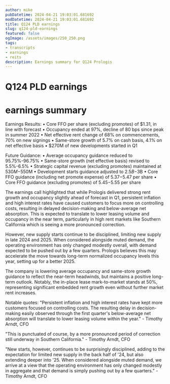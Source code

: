 ```yaml
---
author: mike
pubDatetime: 2024-04-21 19:03:01.681692
modDatetime: 2024-04-21 19:03:01.681692
title: Q124 PLD earnings
slug: q124-pld-earnings
featured: false
ogImage: /assets/images/250_250.png
tags:
- transcripts
- earnings
- reits
description: Earnings summary for Q124 Prologis
---
```

# Q124 PLD earnings

# earnings summary
Earnings Results:
• Core FFO per share (excluding promotes) of $1.31, in line with forecast
• Occupancy ended at 97%, decline of 80 bps since peak in summer 2022
• Net effective rent change of 68% on commencements, 70% on new signings
• Same-store growth of 5.7% on cash basis, 4.1% on net effective basis
• $270M of new developments started in Q1

Future Guidance:
• Average occupancy guidance reduced to 95.75%-96.75% 
• Same-store growth (net effective basis) revised to 5.5%-6.5%
• Strategic capital revenue (excluding promotes) maintained at $530M-$550M
• Development starts guidance adjusted to $2.5B-$3B
• Core FFO guidance (including net promote expense) of $5.37-$5.47 per share
• Core FFO guidance (excluding promotes) of $5.45-$5.55 per share

The earnings call highlighted that while Prologis delivered strong rent growth and occupancy slightly ahead of forecast in Q1, persistent inflation and high interest rates have caused customers to focus more on controlling costs, resulting in delayed decision-making and below-average net absorption. This is expected to translate to lower leasing volume and occupancy in the near term, particularly in high rent markets like Southern California which is seeing a more pronounced correction.

However, new supply starts continue to be disciplined, limiting new supply in late 2024 and 2025. When considered alongside muted demand, the operating environment has only changed modestly overall, with demand expected to be pushed out by a few quarters. Prologis believes this may accelerate the move towards long-term normalized occupancy levels this year, setting up for a better 2025. 

The company is lowering average occupancy and same-store growth guidance to reflect the near-term headwinds, but maintains a positive long-term outlook. Notably, the in-place lease mark-to-market stands at 50%, representing significant embedded rent growth even without further market rent increases.

Notable quotes:
"Persistent inflation and high interest rates have kept more customers focused on controlling costs. The resulting delay in decision-making easily observed through the first quarter's below-average net absorption will translate to lower leasing volume within the year." - Timothy Arndt, CFO

"This is punctuated of course, by a more pronounced period of correction still underway in Southern California." - Timothy Arndt, CFO

"New starts, however, continues to be surprisingly disciplined, adding to the expectation for limited new supply in the back half of '24, but also extending deeper into '25. When considered alongside muted demand, we arrive at a view that the operating environment has only changed modestly in aggregate and that demand is simply pushing out by a few quarters." - Timothy Arndt, CFO
